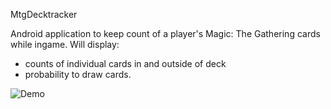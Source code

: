 MtgDecktracker

Android application to keep count of a player's Magic: The Gathering cards while ingame. 
Will display:
- counts of individual cards in and outside of deck
- probability to draw cards.

![Demo](http://i.giphy.com/l0Hluo7Ft2KaVA2dy.gif)
